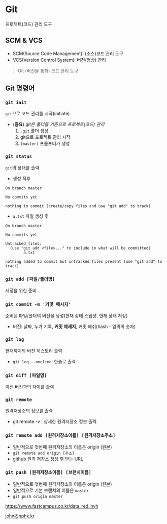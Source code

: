 # Git

프로젝트(코드) 관리 도구



## SCM & VCS

* SCM(Source Code Management): (소스)코드 관리 도구
* VCS(Version Control System): 버전(형상) 관리

> Git (버전을 통해) 코드 관리 도구



## Git 명령어

### `git init`

`git`으로 코드 관리를 시작(initiate)

- (**중요**) *git은 폴더를 기준으로 프로젝트(코드) 관리*
  1. `.git` 폴더 생성
  2. git으로 프로젝트 관리 시작
  3. `(master)` 프롬프터가 생성



### `git status`

`git`의 상태를 출력

* 생성 직후

```
On branch master

No commits yet

nothing to commit (create/copy files and use "git add" to track)
```

* `a.txt` 파일 생성 후

```
On branch master

No commits yet

Untracked files:
  (use "git add <file>..." to include in what will be committed)
        a.txt

nothing added to commit but untracked files present (use "git add" to track)
```



### `git add [파일/폴더명]`

저장을 위한 준비



### `git commit -m '커밋 메시지'`

준비된 파일/폴더의 버전을 생성(현재 상태 스냅샷, 현재 상태 저장)

* 버전: 날짜, 누가 기록, **커밋 메세지**, 커밋 해쉬(hash - 임의의 숫자)



### `git log`

현재까지의 버전 히스토리 출력

* `git log --oneline`: 한줄로 출력



### `git diff [파일명]`

이전 버전과의 차이를 출력



### `git remote`

원격저장소의 정보를 출력

* git remote -v : 상세한 원격저장소 정보 출력



### `git remote add [원격저장소이름] [원격저장소주소]`

* 일반적으로 첫번째 원격저장소의 이름은 origin (원본)
* `git remote add origin [주소]`
* github 원격 저장소 생성 후 받는 URL



### `git push [원격저장소이름] [브랜치이름]`

* 일반적으로 첫번째 원격저장소의 이름은 origin (원본)
* 일반적으로 기본 브랜치의 이름은 `master`
* `git push origin master`



https://www.fastcampus.co.kr/data_red_hyh

john@hphk.kr
